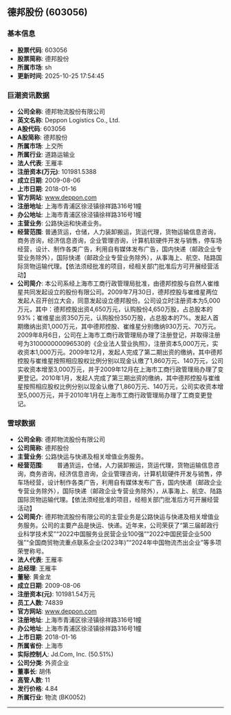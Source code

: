 ## 德邦股份 (603056)

### 基本信息

- **股票代码**: 603056
- **股票简称**: 德邦股份
- **所属市场**: sh
- **更新时间**: 2025-10-25 17:54:45

### 巨潮资讯数据

- **公司全称**: 德邦物流股份有限公司
- **英文名称**: Deppon Logistics Co., Ltd.
- **A股代码**: 603056
- **A股简称**: 德邦股份
- **所属市场**: 上交所
- **所属行业**: 道路运输业
- **法人代表**: 王雁丰
- **注册资本(万元)**: 101981.5388
- **成立日期**: 2009-08-06
- **上市日期**: 2018-01-16
- **官方网站**: www.deppon.com
- **注册地址**: 上海市青浦区徐泾镇徐祥路316号1幢
- **办公地址**: 上海市青浦区徐泾镇徐祥路316号1幢
- **主营业务**: 公路快运和快递业务。
- **经营范围**: 普通货运，仓储，人力装卸搬运，货运代理，货物运输信息咨询，商务咨询，经济信息咨询，企业管理咨询，计算机软硬件开发与销售，停车场经营，设计、制作各类广告，利用自有媒体发布广告，国内快递（邮政企业专营业务除外），国际快递（邮政企业专营业务除外），从事海上、航空、陆路国际货物运输代理。【依法须经批准的项目，经相关部门批准后方可开展经营活动】
- **公司简介**: 本公司系经上海市工商行政管理局批准，由德邦控股与自然人崔维星共同发起设立的股份有限公司。2009年7月30日，德邦控股与崔维星两位发起人召开创立大会，同意发起设立德邦股份。公司设立时注册资本为5,000万元，其中：德邦控股出资4,650万元，认购股份4,650万股，占总股本的93%；崔维星出资350万元，认购股份350万股，占总股本的7%。发起人首期缴纳出资1,000万元，其中德邦控股、崔维星分别缴纳930万元、70万元。2009年8月6日，公司在上海市工商行政管理局办理了注册登记，并取得注册号为310000000096530的《企业法人营业执照》，注册资本5,000万元，实收资本1,000万元。2009年12月，发起人完成了第二期出资的缴纳，其中德邦控股与崔维星按照相应股权比例分别以现金认缴了1,860万元、140万元，公司实收资本增至3,000万元，并于2009年12月在上海市工商行政管理局办理了变更登记。2010年1月，发起人完成了第三期出资的缴纳，其中德邦控股与崔维星按照相应股权比例分别以现金认缴了1,860万元、140万元，公司实收资本增至5,000万元，并于2010年1月在上海市工商行政管理局办理了工商变更登记。

### 雪球数据

- **公司全称**: 德邦物流股份有限公司
- **公司简称**: 德邦股份
- **主营业务**: 公路快运与快递及相关增值业务服务。
- **经营范围**: 　　普通货运，仓储，人力装卸搬运，货运代理，货物运输信息咨询，商务咨询，经济信息咨询，企业管理咨询，计算机软硬件开发与销售，停车场经营，设计制作各类广告，利用自有媒体发布广告，国内快递（邮政企业专营业务除外），国际快递（邮政企业专营业务除外），从事海上、航空、陆路国际货物运输代理。【依法须经批准的项目，经相关部门批准后方可开展经营活动】
- **公司简介**: 德邦物流股份有限公司的主营业务是公路快运与快递及相关增值业务服务。公司的主要产品是快运、快递。近年来，公司荣获了“第三届邮政行业科学技术奖”“2022中国服务业民营企业100强”“2022中国民营企业500强”“全国商贸物流重点联系企业(2023年)”“2024年中国物流杰出企业”等多项荣誉称号。
- **法人代表**: 王雁丰
- **总经理**: 王雁丰
- **董秘**: 黄金龙
- **成立日期**: 2009-08-06
- **注册资本(元)**: 101981.54万元
- **员工人数**: 74839
- **官方网站**: www.deppon.com
- **注册地址**: 上海市青浦区徐泾镇徐祥路316号1幢
- **办公地址**: 上海市青浦区徐泾镇徐祥路316号1幢
- **上市日期**: 2018-01-16
- **所属省份**: 上海市
- **实际控制人**: Jd.Com, Inc. (50.51%)
- **公司分类**: 外资企业
- **董事长**: 胡伟
- **高管人数**: 11
- **发行价格**: 4.84
- **所属行业**: 物流 (BK0052)

---